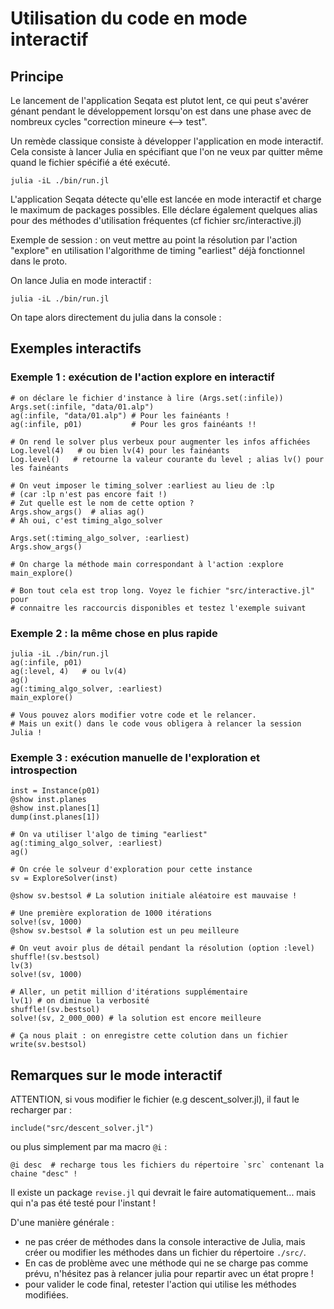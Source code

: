 # Utilisation du code en mode interactif

## Principe

Le lancement de l'application Seqata est plutot lent, ce qui peut s'avérer 
génant pendant le développement lorsqu'on est dans une phase avec de nombreux 
cycles "correction mineure <--> test".

Un remède classique consiste à développer l'application en mode interactif.
Cela consiste à lancer Julia en spécifiant que l'on ne veux par quitter même
quand le fichier spécifié a été exécuté.

    julia -iL ./bin/run.jl

L'application Seqata détecte qu'elle est lancée en mode interactif et charge
le maximum de packages possibles. Elle déclare également quelques alias 
pour des méthodes d'utilisation fréquentes (cf fichier src/interactive.jl)

Exemple de session : on veut mettre au point la résolution par l'action
"explore" en utilisation l'algorithme de timing "earliest" déjà fonctionnel
dans le proto.

On lance Julia en mode interactif :

    julia -iL ./bin/run.jl

On tape alors directement du julia dans la console :

## Exemples interactifs

### Exemple 1 : exécution de l'action explore en interactif


    # on déclare le fichier d'instance à lire (Args.set(:infile))
    Args.set(:infile, "data/01.alp")
    ag(:infile, "data/01.alp") # Pour les fainéants !
    ag(:infile, p01)           # Pour les gros fainéants !!

    # On rend le solver plus verbeux pour augmenter les infos affichées
    Log.level(4)   # ou bien lv(4) pour les fainéants
    Log.level()   # retourne la valeur courante du level ; alias lv() pour les fainéants

    # On veut imposer le timing_solver :earliest au lieu de :lp 
    # (car :lp n'est pas encore fait !)
    # Zut quelle est le nom de cette option ?
    Args.show_args()  # alias ag()
    # Ah oui, c'est timing_algo_solver

    Args.set(:timing_algo_solver, :earliest)
    Args.show_args()

    # On charge la méthode main correspondant à l'action :explore
    main_explore()

    # Bon tout cela est trop long. Voyez le fichier "src/interactive.jl" pour
    # connaitre les raccourcis disponibles et testez l'exemple suivant

### Exemple 2 : la même chose en plus rapide

    julia -iL ./bin/run.jl
    ag(:infile, p01)
    ag(:level, 4)   # ou lv(4)
    ag()
    ag(:timing_algo_solver, :earliest)
    main_explore()

    # Vous pouvez alors modifier votre code et le relancer.
    # Mais un exit() dans le code vous obligera à relancer la session Julia !

### Exemple 3 : exécution manuelle de l'exploration et introspection

    inst = Instance(p01)
    @show inst.planes
    @show inst.planes[1] 
    dump(inst.planes[1])

    # On va utiliser l'algo de timing "earliest"
    ag(:timing_algo_solver, :earliest)
    ag()

    # On crée le solveur d'exploration pour cette instance
    sv = ExploreSolver(inst)

    @show sv.bestsol # La solution initiale aléatoire est mauvaise !

    # Une première exploration de 1000 itérations
    solve!(sv, 1000)
    @show sv.bestsol # la solution est un peu meilleure

    # On veut avoir plus de détail pendant la résolution (option :level)
    shuffle!(sv.bestsol)
    lv(3)
    solve!(sv, 1000)

    # Aller, un petit million d'itérations supplémentaire
    lv(1) # on diminue la verbosité
    shuffle!(sv.bestsol)
    solve!(sv, 2_000_000) # la solution est encore meilleure

    # Ça nous plait : on enregistre cette colution dans un fichier
    write(sv.bestsol)

## Remarques sur le mode interactif

ATTENTION, si vous modifier le fichier (e.g descent_solver.jl), 
il faut le recharger par :

    include("src/descent_solver.jl")


ou plus simplement par ma macro `@i` : 
```
@i desc  # recharge tous les fichiers du répertoire `src` contenant la chaine "desc" !
```

Il existe un package `revise.jl` qui devrait le faire automatiquement... 
mais qui n'a pas été testé pour l'instant !

D'une manière générale :

- ne pas créer de méthodes dans la console interactive de Julia, mais créer 
  ou modifier les méthodes dans un fichier du répertoire `./src/`.
- En cas de problème avec une méthode qui ne se charge pas comme prévu, 
  n'hésitez pas à relancer julia pour repartir avec un état propre !
- pour valider le code final, retester l'action qui utilise les méthodes 
  modifiées.



